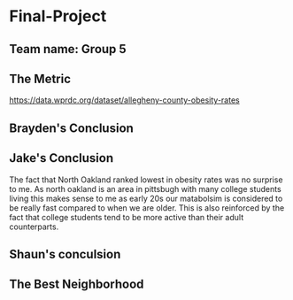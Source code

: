 # Final-Project

## Team name: Group 5

## The Metric

https://data.wprdc.org/dataset/allegheny-county-obesity-rates
## Brayden's Conclusion

## Jake's Conclusion
The fact that North Oakland ranked lowest in obesity rates was no surprise to me. As north oakland is an area in pittsbugh with many college students living this makes sense
to me as early 20s our matabolsim is considered to be really fast compared to when we are older. This is also reinforced by the fact that college students tend to be more active
than their adult counterparts.
## Shaun's conculsion

## The Best Neighborhood
